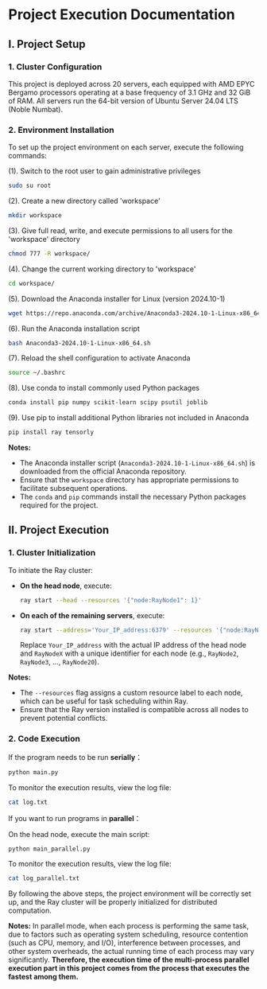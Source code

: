 # Project Execution Documentation

## I. Project Setup

### 1. Cluster Configuration

This project is deployed across 20 servers, each equipped with AMD EPYC Bergamo processors operating at a base frequency of 3.1 GHz and 32 GiB of RAM. All servers run the 64-bit version of Ubuntu Server 24.04 LTS (Noble Numbat).

### 2. Environment Installation

To set up the project environment on each server, execute the following commands:

(1). Switch to the root user to gain administrative privileges

```bash
sudo su root
```

(2). Create a new directory called 'workspace'

```bash
mkdir workspace
```

(3). Give full read, write, and execute permissions to all users for the 'workspace' directory

```bash
chmod 777 -R workspace/
```

(4). Change the current working directory to 'workspace'

```bash
cd workspace/
```

(5). Download the Anaconda installer for Linux (version 2024.10-1)

```bash
wget https://repo.anaconda.com/archive/Anaconda3-2024.10-1-Linux-x86_64.sh
```

(6). Run the Anaconda installation script

```bash
bash Anaconda3-2024.10-1-Linux-x86_64.sh
```

(7). Reload the shell configuration to activate Anaconda

```bash
source ~/.bashrc
```

(8). Use conda to install commonly used Python packages

```bash
conda install pip numpy scikit-learn scipy psutil joblib
```

(9). Use pip to install additional Python libraries not included in Anaconda

```bash
pip install ray tensorly
```

**Notes:**

- The Anaconda installer script (`Anaconda3-2024.10-1-Linux-x86_64.sh`) is downloaded from the official Anaconda repository.
- Ensure that the `workspace` directory has appropriate permissions to facilitate subsequent operations.
- The `conda` and `pip` commands install the necessary Python packages required for the project.

## II. Project Execution

### 1. Cluster Initialization

To initiate the Ray cluster:

- **On the head node**, execute:

  ```bash
  ray start --head --resources '{"node:RayNode1": 1}'
  ```

- **On each of the remaining servers**, execute:

  ```bash
  ray start --address='Your_IP_address:6379' --resources '{"node:RayNodeX": 1}'
  ```

  Replace `Your_IP_address` with the actual IP address of the head node and `RayNodeX` with a unique identifier for each node (e.g., `RayNode2`, `RayNode3`, ..., `RayNode20`).

**Notes:**

- The `--resources` flag assigns a custom resource label to each node, which can be useful for task scheduling within Ray.
- Ensure that the Ray version installed is compatible across all nodes to prevent potential conflicts.

### 2. Code Execution

If the program needs to be run **serially**：

```bash
python main.py
```

To monitor the execution results, view the log file:

```bash
cat log.txt
```

If you want to run programs in **parallel**：

On the head node, execute the main script:

```bash
python main_parallel.py
```

To monitor the execution results, view the log file:

```bash
cat log_parallel.txt
```

By following the above steps, the project environment will be correctly set up, and the Ray cluster will be properly initialized for distributed computation. 


**Notes:**
In parallel mode, when each process is performing the same task, due to factors such as operating system scheduling, resource contention (such as CPU, memory, and I/O), interference between processes, and other system overheads, the actual running time of each process may vary significantly. **Therefore, the execution time of the multi-process parallel execution part in this project comes from the process that executes the fastest among them.**
